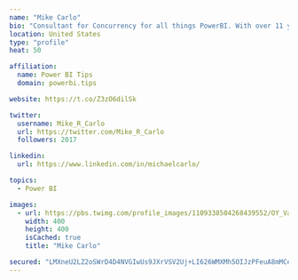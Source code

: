 ```yaml
---
name: "Mike Carlo"
bio: "Consultant for Concurrency for all things PowerBI. With over 11 years of data experience I'm making waves by deploying PowerBI into local Milwaukee Companies."
location: United States
type: "profile"
heat: 50

affiliation:
  name: Power BI Tips
  domain: powerbi.tips

website: https://t.co/Z3zO6dilSk

twitter:
  username: Mike_R_Carlo
  url: https://twitter.com/Mike_R_Carlo
  followers: 2017

linkedin:
  url: https://www.linkedin.com/in/michaelcarlo/

topics:
  - Power BI

images:
  - url: https://pbs.twimg.com/profile_images/1109338504268439552/OY_Va867_400x400.jpg
    width: 400
    height: 400
    isCached: true
    title: "Mike Carlo"

secured: "LMXneU2LZ2oSWrD4D4NVGIwUs9JXrVSV2Uj+LI626WMXMh5OIJzPFeuA8mMCerAbbErHhcy1X2A3ISrRykx5UX33K7dYY8LbfqsTH92KVKnU6OSxbEEWjh063jwcyp92GGmaGeNVhE98byf6NjdTs5flyounqMqTTEOJDwUaM9js5/2PTGYRDl9jTZpwHa/WLsh8PKyfovNaSZtCsEIbjiDXeZTaBIOgrUVsJEuLBfZR8Yc8dsDhYYjhPdJcsZ6w8UCIOkLJB3UXOWck8BhFLtzug1ZvMR8DkHtd12NK2UyVWK/PI1UEl5kP27YDAgRcSgsG+NvBCF0qWIRZrKaSo/0W655GtmByX+luqGBslGnEdhHrhdd9MzMLXQ9qAXww2Te0qUEm9NrhcpAT8Ue6uteSWDkGoaA01tU0zPyF/r0=;+gXm7N68VT1Sg5NP09ocOg=="
---
```


